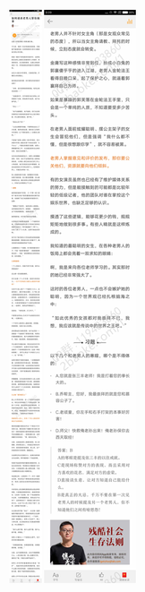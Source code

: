 ![](../../images/2016年12月/GX1230-如何请求老男人帮你做事.jpg)
![](../../images/2016年12月/GX1230-如何请求老男人帮你做事2.jpg)
